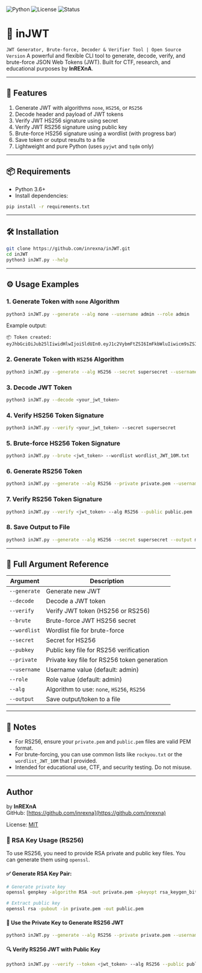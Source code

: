 
![Python](https://img.shields.io/badge/python-3.6%2B-blue)
![License](https://img.shields.io/badge/license-MIT-green)
![Status](https://img.shields.io/badge/status-active-brightgreen)

# 🔐 inJWT
```JWT Generator, Brute-force, Decoder & Verifier Tool | Open Source Version```
A powerful and flexible CLI tool to generate, decode, verify, and brute-force JSON Web Tokens (JWT). Built for CTF, research, and educational purposes by **InREXnA**.

---

## 🚀 Features

1. Generate JWT with algorithms `none`, `HS256`, or `RS256`
2. Decode header and payload of JWT tokens
3. Verify JWT HS256 signature using secret
4. Verify JWT RS256 signature using public key
5. Brute-force HS256 signature using a wordlist (with progress bar)
6. Save token or output results to a file
7. Lightweight and pure Python (uses `pyjwt` and `tqdm` only)

---

## 📦 Requirements

- Python 3.6+
- Install dependencies:

```bash
pip install -r requirements.txt
```

---

## 🛠️ Installation

```bash
git clone https://github.com/inrexna/inJWT.git
cd inJWT
python3 inJWT.py --help
```

---

## ⚙️ Usage Examples

### 1. Generate Token with `none` Algorithm

```bash
python3 inJWT.py --generate --alg none --username admin --role admin
```

Example output:

```
📦 Token created:
eyJhbGciOiJub25lIiwidHlwIjoiSldUIn0.eyJ1c2VybmFtZSI6ImFkbWluIiwicm9sZSI6ImFkbWluIn0.
```

### 2. Generate Token with `HS256` Algorithm

```bash
python3 inJWT.py --generate --alg HS256 --secret supersecret --username test --role user
```

### 3. Decode JWT Token

```bash
python3 inJWT.py --decode <your_jwt_token>
```

### 4. Verify HS256 Token Signature

```bash
python3 inJWT.py --verify <your_jwt_token> --secret supersecret
```

### 5. Brute-force HS256 Token Signature

```bash
python3 inJWT.py --brute <jwt_token> --wordlist wordlist_JWT_10M.txt
```

### 6. Generate RS256 Token

```bash
python3 inJWT.py --generate --alg RS256 --private private.pem --username admin --role admin
```

### 7. Verify RS256 Token Signature

```bash
python3 inJWT.py --verify <jwt_token> --alg RS256 --public public.pem
```

### 8. Save Output to File

```bash
python3 inJWT.py --generate --alg HS256 --secret supersecret --output mytoken.txt
```

---

## 🧾 Full Argument Reference

| Argument        | Description                                      |
|----------------|--------------------------------------------------|
| `--generate`    | Generate new JWT                                 |
| `--decode`      | Decode a JWT token                               |
| `--verify`      | Verify JWT token (HS256 or RS256)                |
| `--brute`       | Brute-force JWT HS256 secret                     |
| `--wordlist`    | Wordlist file for brute-force                    |
| `--secret`      | Secret for HS256                                 |
| `--pubkey`      | Public key file for RS256 verification           |
| `--private`     | Private key file for RS256 token generation      |
| `--username`    | Username value (default: admin)                  |
| `--role`        | Role value (default: admin)                      |
| `--alg`         | Algorithm to use: `none`, `HS256`, `RS256`       |
| `--output`      | Save output/token to a file                      |

---

## 📝 Notes

- For RS256, ensure your `private.pem` and `public.pem` files are valid PEM format.
- For brute-forcing, you can use common lists like `rockyou.txt` or the `wordlist_JWT_10M` that I provided.
- Intended for educational use, CTF, and security testing. Do not misuse.

---

## Author

by **InREXnA**  
GitHub: [https://github.com/inrexna](https://github.com/inrexna)

License: [MIT](LICENSE)

### 🔑 RSA Key Usage (RS256)

To use RS256, you need to provide RSA private and public key files. You can generate them using `openssl`.

#### ✅ Generate RSA Key Pair:

```bash
# Generate private key
openssl genpkey -algorithm RSA -out private.pem -pkeyopt rsa_keygen_bits:2048

# Extract public key
openssl rsa -pubout -in private.pem -out public.pem
```

#### 🔐 Use the Private Key to Generate RS256 JWT

```bash
python3 inJWT.py --generate --alg RS256 --private private.pem --username admin --role admin
```

#### 🔍 Verify RS256 JWT with Public Key

```bash
python3 inJWT.py --verify --token <jwt_token> --alg RS256 --public public.pem
```
